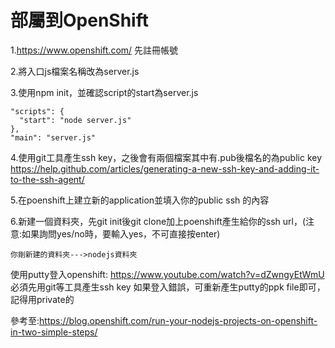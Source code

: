# 部屬到OpenShift

1.https://www.openshift.com/ 先註冊帳號

2.將入口js檔案名稱改為server.js

3.使用npm init，並確認script的start為server.js
```
"scripts": {
  "start": "node server.js"
},
"main": "server.js"
```
4.使用git工具產生ssh key，之後會有兩個檔案其中有.pub後檔名的為public key
https://help.github.com/articles/generating-a-new-ssh-key-and-adding-it-to-the-ssh-agent/

5.在poenshift上建立新的application並填入你的public ssh 的內容

6.新建一個資料夾，先git init後git clone加上poenshift產生給你的ssh url，(注意:如果詢問yes/no時，要輸入yes，不可直接按enter)


```
你剛新建的資料夾--->nodejs資料夾
```



使用putty登入openshift:
https://www.youtube.com/watch?v=dZwngyEtWmU
必須先用git等工具產生ssh key 
如果登入錯誤，可重新產生putty的ppk file即可，記得用private的


參考至:https://blog.openshift.com/run-your-nodejs-projects-on-openshift-in-two-simple-steps/

